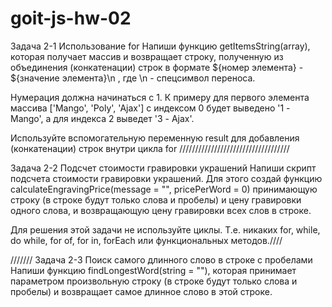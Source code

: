 # goit-js-hw-02

Задача 2-1 Использование for Напиши функцию getItemsString(array), которая
получает массив и возвращает строку, полученную из объединения (конкатенации)
строк в формате ${номер элемента} - ${значение элемента}\n , где \n - спецсимвол
переноса.

Нумерация должна начинаться с 1. К примеру для первого элемента массива
['Mango', 'Poly', 'Ajax'] с индексом 0 будет выведено '1 - Mango', а для индекса
2 выведет '3 - Ajax'.

Используйте вспомогательную переменную result для добавления (конкатенации)
строк внутри цикла for ///////////////////////////////////

Задача 2-2 Подсчет стоимости гравировки украшений Напиши скрипт подсчета
стоимости гравировки украшений. Для этого создай функцию
calculateEngravingPrice(message = "", pricePerWord = 0) принимающую строку (в
строке будут только слова и пробелы) и цену гравировки одного слова, и
возвращающую цену гравировки всех слов в строке.

Для решения этой задачи не используйте циклы. Т.е. никаких for, while, do while,
for of, for in, forEach или функциональных методов.////

/////// Задача 2-3 Поиск самого длинного слово в строке с пробелами Напиши
функцию findLongestWord(string = ""), которая принимает параметром произвольную
строку (в строке будут только слова и пробелы) и возвращает самое длинное слово
в этой строке.
